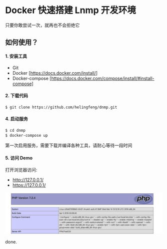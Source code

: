 # Docker 快速搭建 Lnmp 开发环境 

只要你敢尝试一次，就再也不会拒绝它

## 如何使用？

#### 1. 安装工具

- Git
- Docker [https://docs.docker.com/install/]
- Docker-compose [https://docs.docker.com/compose/install/#install-compose]

#### 2. 下载代码

```
$ git clone https://github.com/helingfeng/dnmp.git
```
    
#### 4. 启动服务

```
$ cd dnmp
$ docker-compose up
```

第一次启用服务，需要下载并编译各种工具，请耐心等待一段时间

#### 5. 访问 Demo

打开浏览器访问:
- http://127.0.0.1/
- https://127.0.0.1/

![demo](./demo.png)

done.
